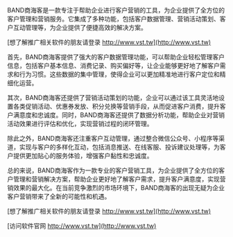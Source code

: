 BAND商海客是一款专注于帮助企业进行客户营销的工具，为企业提供了全方位的客户管理和营销服务。它集成了多种功能，包括客户数据管理、营销活动策划、客户互动管理等，为企业提供了便捷高效的解决方案。

[想了解推广相关软件的朋友请登录 http://www.vst.tw](http://www.vst.tw)

首先，BAND商海客提供了强大的客户数据管理功能，可以帮助企业轻松管理客户信息，包括客户基本信息、消费记录、购买偏好等，让企业能够更好地了解客户需求和行为习惯。这些数据的集中管理，使得企业可以更加精准地进行客户定位和精细化运营。

其次，BAND商海客还提供了营销活动策划的功能，企业可以通过该工具灵活地设置各类促销活动、优惠券发放、积分兑换等营销手段，从而促进客户消费，提升客户满意度和忠诚度。同时，BAND商海客还提供了数据分析功能，帮助企业对营销活动效果进行评估和优化，实现营销过程的闭环管理。

除此之外，BAND商海客还注重客户互动管理，通过整合微信公众号、小程序等渠道，实现与客户的多样化互动，包括消息推送、在线客服、投诉建议处理等，为客户提供更加贴心的服务体验，增强客户黏性和忠诚度。

总的来说，BAND商海客作为一款专业的客户营销工具，为企业提供了全方位的客户管理和营销解决方案，帮助企业更好地了解客户需求，提升客户满意度，实现营销效果的最大化。在当前竞争激烈的市场环境下，BAND商海客的出现无疑为企业客户营销带来了全新的可能性和机遇。

[想了解推广相关软件的朋友请登录 http://www.vst.tw](http://www.vst.tw)


[访问软件官网 http://www.vst.tw](http://www.vst.tw)
